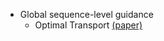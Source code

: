 
* Global sequence-level guidance
  * Optimal Transport [(paper)](https://arxiv.org/pdf/1901.06283.pdf)
